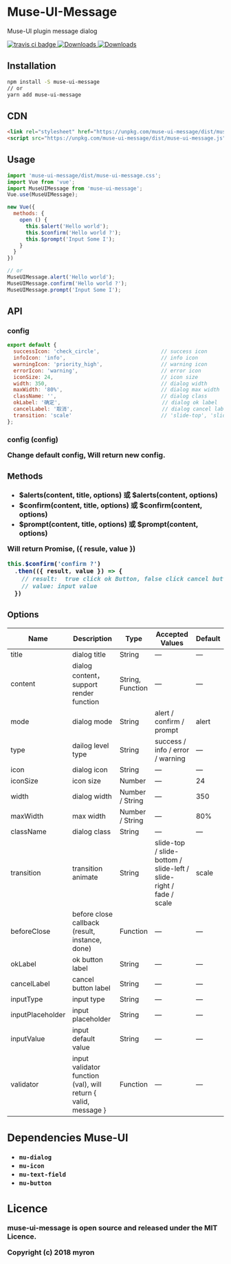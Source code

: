 # Muse-UI-Message

Muse-UI plugin message dialog

<a href="https://travis-ci.org/museui/muse-ui-message">
  <img src="https://img.shields.io/travis/museui/muse-ui-message.svg" alt="travis ci badge">
</a>
<a href="https://www.npmjs.org/package/muse-ui-message">
  <img src="https://img.shields.io/npm/v/muse-ui-message.svg" alt="Downloads">
</a>
<a href="https://npmjs.org/package/muse-ui-message">
  <img src="https://img.shields.io/npm/dm/muse-ui-message.svg" alt="Downloads">
</a>

## Installation

```bash
npm install -S muse-ui-message
// or
yarn add muse-ui-message
```

## CDN

```html
<link rel="stylesheet" href="https://unpkg.com/muse-ui-message/dist/muse-ui-message.all.css"/>
<script src="https://unpkg.com/muse-ui-message/dist/muse-ui-message.js"></script>
```

## Usage

```javascript
import 'muse-ui-message/dist/muse-ui-message.css';
import Vue from 'vue';
import MuseUIMessage from 'muse-ui-message';
Vue.use(MuseUIMessage);

new Vue({
  methods: {
    open () {
      this.$alert('Hello world');
      this.$confirm('Hello world ?');
      this.$prompt('Input Some I');
    }
  }
})

// or 
MuseUIMessage.alert('Hello world');
MuseUIMessage.confirm('Hello world ?');
MuseUIMessage.prompt('Input Some I');
```


## API

### config

```javascript
export default {
  successIcon: 'check_circle',                    // success icon
  infoIcon: 'info',                               // info icon
  warningIcon: 'priority_high',                   // warning icon
  errorIcon: 'warning',                           // error icon
  iconSize: 24,                                   // icon size
  width: 350,                                     // dialog width
  maxWidth: '80%',                                // dialog max width
  className: '',                                  // dialog class
  okLabel: '确定',                                 // dialog ok label  
  cancelLabel: '取消',                             // dialog cancel label
  transition: 'scale'                             // 'slide-top', 'slide-bottom', 'slide-left', 'slide-right', 'fade', 'scale'
};
```

### config (config<Object>)

Change default config, Will return new config.

### Methods

* $alerts(content, title, options) 或 $alerts(content, options)
* $confirm(content, title, options) 或 $confirm(content, options)
* $prompt(content, title, options) 或 $prompt(content, options)

Will return Promise, ({ resule, value })

```javascript
this.$confirm('confirm ?')
  .then(({ result, value }) => {
    // result:  true click ok Button, false click cancel button
    // value: input value
  })
```

### Options

| Name | Description | Type | Accepted Values | Default |
|------|-------------|------|-----------------|---------|
| title | dialog title | String | — | — |
| content | dialog content， support render function | String, Function | — | — |
| mode | dialog mode | String | alert / confirm / prompt | alert |
| type | dailog level type | String | success / info / error / warning | — |
| icon | dialog icon | String | — | — |
| iconSize | icon size | Number | — | 24 |
| width | dialog width | Number / String | — | 350 |
| maxWidth | max width | Number / String | — | 80% |
| className | dialog class | String | — | — |
| transition | transition animate | String | slide-top / slide-bottom / slide-left / slide-right / fade / scale | scale | 
| beforeClose | before close callback  (result, instance, done) | Function | — | — |
| okLabel | ok button label | String | — | — |
| cancelLabel | cancel button label | String | — | — |
| inputType | input type | String | — | — |
| inputPlaceholder | input placeholder | String | — | — |
| inputValue | input default value | String | — | — |
| validator | input validator function (val), will return { valid, message } | Function | — | — |

## Dependencies Muse-UI

* `mu-dialog`
* `mu-icon`
* `mu-text-field`
* `mu-button`

## Licence

muse-ui-message is open source and released under the MIT Licence.

Copyright (c) 2018 myron
